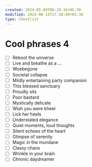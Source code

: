 ```yaml
---
created: 2024-05-04T06:29:34+05:30
modified: 2024-06-13T17:30:49+05:30
type: Checklist
---
```


# Cool phrases 4

- [ ] Reboot the universe
- [ ] Live and breathe as a ...
- [ ] Woebegone
- [ ] Societal collapse
- [ ] Mildly entertaining party companion
- [ ] This blessed sanctuary
- [ ] Proudly sits
- [ ] Poor bastard
- [ ] Mystically delicate
- [ ] Wish you were kheer
- [ ] Lick her heels
- [ ] Understated elegance
- [ ] Quiet moments, loud thoughts
- [ ] Silent echoes of the heart
- [ ] Glimpse of serenity
- [ ] Magic in the mundane
- [ ] Classy chaos
- [ ] Wrinkle in your brain
- [ ] Chronic daydreamer
